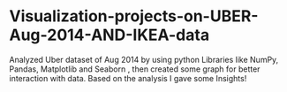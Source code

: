 # Visualization-projects-on-UBER-Aug-2014-AND-IKEA-data
Analyzed Uber dataset of Aug 2014 by using python Libraries like NumPy, Pandas, Matplotlib and Seaborn , then created some graph for better interaction with data. Based on the analysis I gave some Insights!
